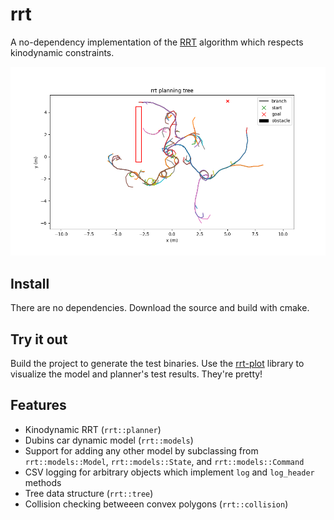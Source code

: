 # rrt
A no-dependency implementation of the [RRT](https://en.wikipedia.org/wiki/Rapidly_exploring_random_tree) algorithm which respects kinodynamic constraints.

![RRT Tree with Obstacle](img/tree-obstacle.png)

## Install
There are no dependencies. Download the source and build with cmake.

## Try it out
Build the project to generate the test binaries. Use the [rrt-plot](https://github.com/AlexGisi/rrt-plot) library to visualize the model and planner's test results. They're pretty!

## Features
- Kinodynamic RRT (`rrt::planner`)
- Dubins car dynamic model (`rrt::models`)
- Support for adding any other model by subclassing from `rrt::models::Model`, `rrt::models::State`, and `rrt::models::Command`
- CSV logging for arbitrary objects which implement `log` and `log_header` methods
- Tree data structure (`rrt::tree`)
- Collision checking betweeen convex polygons (`rrt::collision`)
